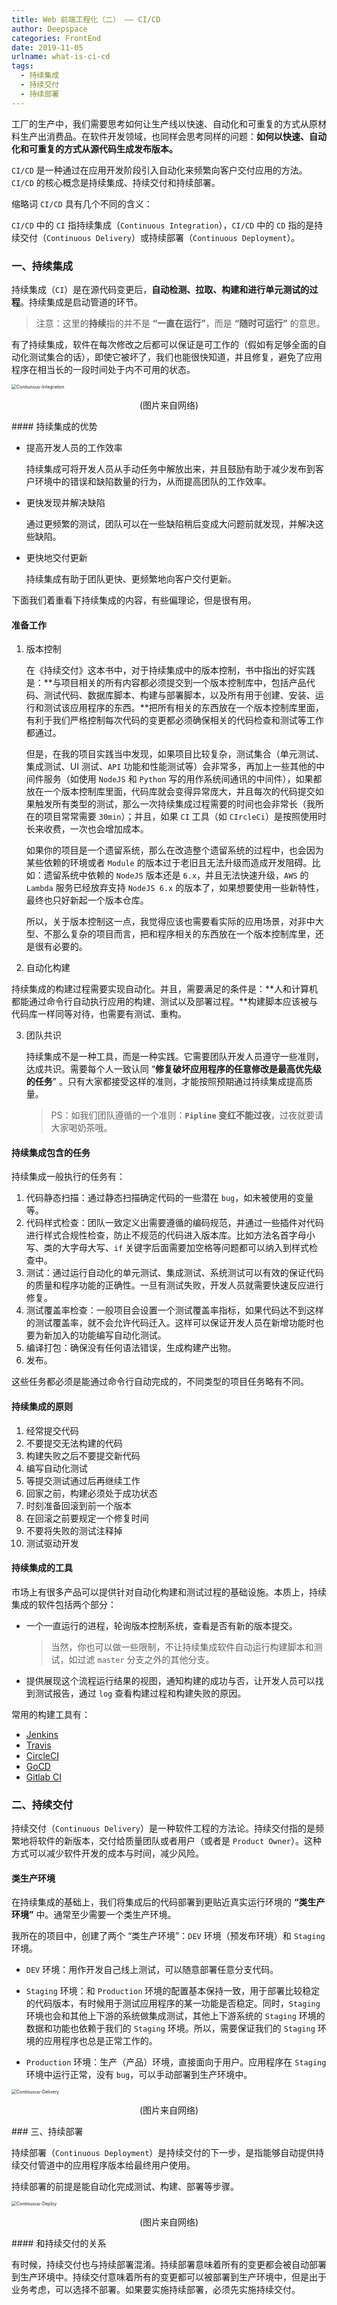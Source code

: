 ```yaml
---
title: Web 前端工程化（二） —— CI/CD
author: Deepspace
categories: FrontEnd
date: 2019-11-05
urlname: what-is-ci-cd
tags:
  - 持续集成
  - 持续交付
  - 持续部署
---
```


工厂的生产中，我们需要思考如何让生产线以快速、自动化和可重复的方式从原材料生产出消费品。在软件开发领域，也同样会思考同样的问题：**如何以快速、自动化和可重复的方式从源代码生成发布版本。**

`CI/CD` 是一种通过在应用开发阶段引入自动化来频繁向客户交付应用的方法。`CI/CD` 的核心概念是持续集成、持续交付和持续部署。

缩略词 `CI/CD` 具有几个不同的含义：

`CI/CD` 中的 `CI` 指持续集成（`Continuous Integration`），`CI/CD` 中的 `CD` 指的是持续交付（`Continuous Delivery`）或持续部署（`Continuous Deployment`）。

<!-- more -->

### 一、持续集成

持续集成（`CI`）是在源代码变更后，**自动检测、拉取、构建和进行单元测试的过程**。持续集成是启动管道的环节。

> 注意：这里的**持续**指的并不是 **“一直在运行”**，而是 **“随时可运行”** 的意思。

有了持续集成，软件在每次修改之后都可以保证是可工作的（假如有足够全面的自动化测试集合的话），即使它被坏了，我们也能很快知道，并且修复，避免了应用程序在相当长的一段时间处于内不可用的状态。

<img src="https://gitee.com/IDeepspace/image-hosting/raw/master/FrontEnd/Contiunous-Integration.png" alt="Contiunous-Integration" style="zoom:50%;" />

<p align="center">(图片来自网络)</p>
#### 持续集成的优势

- 提高开发人员的工作效率

  持续集成可将开发人员从手动任务中解放出来，并且鼓励有助于减少发布到客户环境中的错误和缺陷数量的行为，从而提高团队的工作效率。

- 更快发现并解决缺陷

  通过更频繁的测试，团队可以在一些缺陷稍后变成大问题前就发现，并解决这些缺陷。

- 更快地交付更新

  持续集成有助于团队更快、更频繁地向客户交付更新。

下面我们着重看下持续集成的内容，有些偏理论，但是很有用。

#### 准备工作

1. 版本控制

   在《持续交付》这本书中，对于持续集成中的版本控制，书中指出的好实践是：**与项目相关的所有内容都必须提交到一个版本控制库中，包括产品代码、测试代码、数据库脚本、构建与部署脚本，以及所有用于创建、安装、运行和测试该应用程序的东西。**把所有相关的东西放在一个版本控制库里面，有利于我们严格控制每次代码的变更都必须确保相关的代码检查和测试等工作都通过。

   但是，在我的项目实践当中发现，如果项目比较复杂，测试集合（单元测试、集成测试、UI 测试、`API` 功能和性能测试等）会非常多，再加上一些其他的中间件服务（如使用 `NodeJS` 和 `Python` 写的用作系统间通讯的中间件），如果都放在一个版本控制库里面，代码库就会变得异常庞大，并且每次的代码提交如果触发所有类型的测试，那么一次持续集成过程需要的时间也会非常长（我所在的项目常常需要 `30min`）；并且，如果 `CI` 工具（如 `CIrcleCi`）是按照使用时长来收费，一次也会增加成本。

   如果你的项目是一个遗留系统，那么在改造整个遗留系统的过程中，也会因为某些依赖的环境或者 `Module` 的版本过于老旧且无法升级而造成开发阻碍。比如：遗留系统中依赖的 `NodeJS` 版本还是 `6.x`，并且无法快速升级，`AWS` 的 `Lambda` 服务已经放弃支持 `NodeJS 6.x` 的版本了，如果想要使用一些新特性，最终也只好新起一个版本仓库。

   所以，关于版本控制这一点，我觉得应该也需要看实际的应用场景，对非中大型、不那么复杂的项目而言，把和程序相关的东西放在一个版本控制库里，还是很有必要的。

2. 自动化构建

持续集成的构建过程需要实现自动化。并且，需要满足的条件是：**人和计算机都能通过命令行自动执行应用的构建、测试以及部署过程。**构建脚本应该被与代码库一样同等对待，也需要有测试、重构。

3. 团队共识

   持续集成不是一种工具，而是一种实践。它需要团队开发人员遵守一些准则，达成共识。需要每个人一致认同 “**修复破坏应用程序的任意修改是最高优先级的任务**” 。只有大家都接受这样的准则，才能按照预期通过持续集成提高质量。

   > PS：如我们团队遵循的一个准则：**`Pipline` 变红不能过夜**，过夜就要请大家喝奶茶哦。

#### 持续集成包含的任务

持续集成一般执行的任务有：

1. 代码静态扫描：通过静态扫描确定代码的一些潜在 `bug`，如未被使用的变量等。
2. 代码样式检查：团队一致定义出需要遵循的编码规范，并通过一些插件对代码进行样式合规性检查，防止不规范的代码进入版本库。比如方法名首字母小写、类的大字母大写、`if` 关键字后面需要加空格等问题都可以纳入到样式检查中。
3. 测试：通过运行自动化的单元测试、集成测试、系统测试可以有效的保证代码的质量和程序功能的正确性。一旦有测试失败，开发人员就需要快速反应进行修复。
4. 测试覆盖率检查：一般项目会设置一个测试覆盖率指标，如果代码达不到这样的测试覆盖率，就不会允许代码迁入。这样可以保证开发人员在新增功能时也要为新加入的功能编写自动化测试。
5. 编译打包：确保没有任何语法错误，生成构建产出物。
6. 发布。

这些任务都必须是能通过命令行自动完成的，不同类型的项目任务略有不同。

#### 持续集成的原则

1. 经常提交代码
2. 不要提交无法构建的代码
3. 构建失败之后不要提交新代码
4. 编写自动化测试
5. 等提交测试通过后再继续工作
6. 回家之前，构建必须处于成功状态
7. 时刻准备回滚到前一个版本
8. 在回滚之前要规定一个修复时间
9. 不要将失败的测试注释掉
10. 测试驱动开发

#### 持续集成的工具

市场上有很多产品可以提供针对自动化构建和测试过程的基础设施。本质上，持续集成的软件包括两个部分：

- 一个一直运行的进程，轮询版本控制系统，查看是否有新的版本提交。

  > 当然，你也可以做一些限制，不让持续集成软件自动运行构建脚本和测试，如过滤 `master` 分支之外的其他分支。

- 提供展现这个流程运行结果的视图，通知构建的成功与否，让开发人员可以找到测试报告，通过 `log` 查看构建过程和构建失败的原因。

常用的构建工具有：

- [Jenkins](http://jenkins-ci.org/)
- [Travis](https://travis-ci.com/)
- [CircleCI](https://circleci.com/)
- [GoCD](https://www.gocd.org/)
- [Gitlab CI](https://about.gitlab.com/product/continuous-integration/)

### 二、持续交付

持续交付（`Continuous Delivery`）是一种软件工程的方法论。持续交付指的是频繁地将软件的新版本，交付给质量团队或者用户（或者是 `Product Owner`）。这种方式可以减少软件开发的成本与时间，减少风险。

#### 类生产环境

在持续集成的基础上，我们将集成后的代码部署到更贴近真实运行环境的 **“类生产环境”** 中。通常至少需要一个类生产环境。

我所在的项目中，创建了两个 “类生产环境”：`DEV` 环境（预发布环境）和 `Staging` 环境。

- `DEV` 环境：用作开发自己线上测试，可以随意部署任意分支代码。

- `Staging` 环境：和 `Production` 环境的配置基本保持一致，用于部署比较稳定的代码版本，有时候用于测试应用程序的某一功能是否稳定。同时，`Staging` 环境也会和其他上下游的系统做集成测试，其他上下游系统的 `Staging` 环境的数据和功能也依赖于我们的 `Staging` 环境。所以，需要保证我们的 `Staging` 环境的应用程序也总是正常工作的。

- `Production` 环境：生产（产品）环境，直接面向于用户。应用程序在 `Staging` 环境中运行正常，没有 `bug`，可以手动部署到生产环境中。

<img src="https://gitee.com/IDeepspace/image-hosting/raw/master/FrontEnd/Continuous-Delivery.png" alt="Continuous-Delivery" style="zoom: 50%;" />

<p align="center">(图片来自网络)</p>
### 三、持续部署

持续部署（`Continuous Deployment`）是持续交付的下一步，是指能够自动提供持续交付管道中的应用程序版本给最终用户使用。

持续部署的前提是能自动化完成测试、构建、部署等步骤。

<img src="https://gitee.com/IDeepspace/image-hosting/raw/master/FrontEnd/Continuous-Deploy.png" alt="Continuous-Deploy" style="zoom:50%;" />

<p align="center">(图片来自网络)</p>
#### 和持续交付的关系

有时候，持续交付也与持续部署混淆。持续部署意味着所有的变更都会被自动部署到生产环境中。持续交付意味着所有的变更都可以被部署到生产环境中，但是出于业务考虑，可以选择不部署。如果要实施持续部署，必须先实施持续交付。
